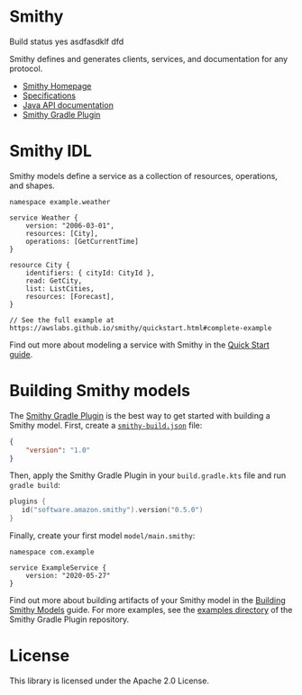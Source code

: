 # Smithy
Build status yes
asdfasdklf
dfd

Smithy defines and generates clients, services, and documentation for
any protocol.

* [Smithy Homepage][docs]
* [Specifications][specs]
* [Java API documentation][javadocs]
* [Smithy Gradle Plugin][Smithy Gradle Plugin]


# Smithy IDL

Smithy models define a service as a collection of resources, operations, and
shapes.

```
namespace example.weather

service Weather {
    version: "2006-03-01",
    resources: [City],
    operations: [GetCurrentTime]
}

resource City {
    identifiers: { cityId: CityId },
    read: GetCity,
    list: ListCities,
    resources: [Forecast],
}

// See the full example at https://awslabs.github.io/smithy/quickstart.html#complete-example
```

Find out more about modeling a service with Smithy in the [Quick Start
guide][quickstart].


# Building Smithy models

The [Smithy Gradle Plugin] is the best way to get started with building a
Smithy model. First, create a [`smithy-build.json`] file:

```json
{
    "version": "1.0"
}
```

Then, apply the Smithy Gradle Plugin in your `build.gradle.kts` file and run
`gradle build`:

```kotlin
plugins {
   id("software.amazon.smithy").version("0.5.0")
}
```

Finally, create your first model `model/main.smithy`:

```
namespace com.example

service ExampleService {
    version: "2020-05-27"
}
```

Find out more about building artifacts of your Smithy model in the [Building
Smithy Models][building] guide. For more examples, see the
[examples directory](https://github.com/awslabs/smithy-gradle-plugin/tree/master/examples)
of the Smithy Gradle Plugin repository.

# License

This library is licensed under the Apache 2.0 License.

[docs]: https://awslabs.github.io/smithy/
[specs]: https://awslabs.github.io/smithy/1.0/spec/
[javadocs]: https://awslabs.github.io/smithy/javadoc/latest/
[quickstart]: https://awslabs.github.io/smithy/quickstart.html
[Smithy Gradle Plugin]: https://github.com/awslabs/smithy-gradle-plugin/
[`smithy-build.json`]: https://awslabs.github.io/smithy/guides/building-models/build-config.html#using-smithy-build-json
[building]: https://awslabs.github.io/smithy/guides/building-models/index.html
